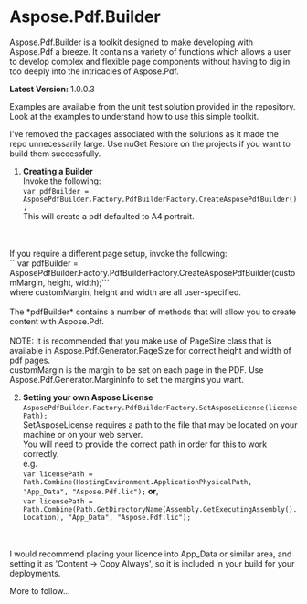 # Aspose.Pdf.Builder
Aspose.Pdf.Builder is a toolkit designed to make developing with Aspose.Pdf a breeze. It contains a variety of functions which allows a user to develop complex and flexible page components without having to dig in too deeply into the intricacies of Aspose.Pdf.

<b>Latest Version:</b> 1.0.0.3

Examples are available from the unit test solution provided in the repository. 
Look at the examples to understand how to use this simple toolkit. 

I've removed the packages associated with the solutions as it made the repo unnecessarily large. Use nuGet Restore on the projects if you want to build them successfully.

1. <b>Creating a Builder</b>
<br/>Invoke the following:
<br/>```var pdfBuilder = AsposePdfBuilder.Factory.PdfBuilderFactory.CreateAsposePdfBuilder();```
<br/>This will create a pdf defaulted to A4 portrait.
<br/>
<br/>If you require a different page setup, invoke the following:
<br/>```var pdfBuilder = AsposePdfBuilder.Factory.PdfBuilderFactory.CreateAsposePdfBuilder(customMargin, height, width);```
<br/> where customMargin, height and width are all user-specified. 
<br/>
<br/>The *pdfBuilder* contains a number of methods that will allow you to create content with Aspose.Pdf.
<br/>
<br/> NOTE: It is recommended that you make use of PageSize class that is available in Aspose.Pdf.Generator.PageSize for correct height and width of pdf pages. 
<br/>customMargin is the margin to be set on each page in the PDF. Use Aspose.Pdf.Generator.MarginInfo to set the margins you want.

2. <b>Setting your own Aspose License</b>
<br/>```AsposePdfBuilder.Factory.PdfBuilderFactory.SetAsposeLicense(licensePath);```
<br/>SetAsposeLicense requires a path to the file that may be located on your machine or on your web server. 
<br/>You will need to provide the correct path in order for this to work correctly.
<br/>e.g.
<br/>```var licensePath = Path.Combine(HostingEnvironment.ApplicationPhysicalPath, "App_Data", "Aspose.Pdf.lic");``` <b>or</b>,
<br/>```var licensePath = Path.Combine(Path.GetDirectoryName(Assembly.GetExecutingAssembly().Location), "App_Data", "Aspose.Pdf.lic");```
<br/>
<br/> I would recommend placing your licence into App_Data or similar area, and setting it as 'Content -> Copy Always', so it is included in your build for your deployments.


More to follow...
